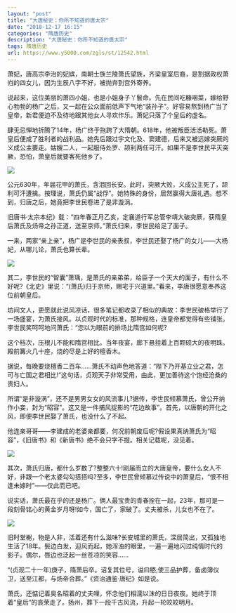```yaml
---
layout: "post"
title: "大唐秘史：你所不知道的唐太宗"
date: "2018-12-17 16:15"
categories: "隋唐历史"
description: "大唐秘史：你所不知道的唐太宗"
tags: 隋唐历史
url: https://www.y5000.com/zgls/st/12542.html
---
```






萧妃，唐高宗李治的妃嫔，南朝士族兰陵萧氏望族，齐梁皇室后裔，是割据政权萧岿的四女儿，因为生辰八字不好，被抛弃到宫外寄养。

说起来，这位美丽的萧四小姐，也是小姐身子丫鬟命。先在民间吃糠咽菜，嫁给野心勃勃的杨广之后，又一起在公众面前低声下气地“装孙子”。好容易熬到杨广当了皇帝，新君便迫不及待地跟其他女人寻欢作乐。萧妃只落了个皇后的虚名。

肆无忌惮地折腾了14年，杨广终于拖跨了大隋朝。618年，他被叛臣活活勒死。萧皇后便成了胜利者的战利品。她先后跟过宇文化及、窦建德，后来又被远嫁突厥的义成公主要走。姑嫂二人，一起服侍处罗、颉利两任可汗。如果不是李世民平灭突厥，恐怕，萧皇后就要客死他乡了。

![](https://img.y5000.com/uploads/allimg/170207/8-1F20G3531Q47.jpg)

公元630年，年届花甲的萧氏，含泪回长安。此时，突厥大败，义成公主死了，颉利可汗遭擒。按理说，萧氏仍属“战俘”。她特殊的身份，居然赢得大唐礼遇。想不到，归唐之后，她竟把李世民卷进了是非漩涡。

旧唐书·太宗本纪》载：“四年春正月乙亥，定襄道行军总管李靖大破突厥，获隋皇后萧氏及炀帝之孙正道，送至京师。”萧氏归来，李世民给足了面子。

一来，两家“亲上亲”，杨广是李世民的亲表叔，李世民还娶了杨广的女儿——大杨妃，从哪儿论，萧氏也算长辈。

![](https://img.y5000.com/uploads/allimg/170207/8-1F20G35309429.jpg)

其二，李世民的“智囊”萧瑀，是萧氏的亲弟弟，给臣子一个天大的面子，有什么不好呢?《北史》里说：“(萧氏)归于京师，赐宅于兴道里。”看来，李唐很愿意奉养这位前朝皇后。

坊间文人，更愿就此说风凉话，很多笔记都收录了相似的典故：李世民破格举行了一场盛宴，为萧氏接风。以贞观时代的标准，那种规格，连皇帝都觉得有些铺张。李世民笑呵呵地问萧氏：“您以为眼前的排场比隋宫如何呢?

这个档次，压根儿不能和隋宫相比。当年夜宴，廊下悬挂着上百颗硕大的夜明珠。殿前篝火几十座，烧的尽是上好的檀香木。

据说，每晚要烧檀香二百车……萧氏不动声色地答道：“陛下乃开基立业之君，怎可与亡国之君相比!”这句话，贞观天子非常受用，由此，更加善待这个饱经沧桑的贵妇人。

所谓“是非漩涡”，还不是男男女女的风流事儿?据传，李世民倾慕萧氏，曾公开纳作小妾，封为“昭容”。这又是一件捕风捉影的“花边故事”。首先，以唐朝的开化之风，即便李世民娶了萧氏，也没什么了不起。

他连亲哥哥——李建成的老婆亲都要，何况前朝废后呢?假设果真纳萧氏为“昭容”，《旧唐书》和《新唐书》绝不会只字不提。相关记载呢，没见着。

![](https://img.y5000.com/uploads/allimg/170207/8-1F20G35300N2.jpg)

其次，萧氏归唐，都什么岁数了?整整六十!刚届而立的大唐皇帝，要什么女人不好，非跟一个老太婆勾勾搭搭吗?至多，李世民曾倾慕过传说中的萧皇后，“恨不相逢未嫁时”——仅此而已吧。

说实话，萧氏最在乎的还是杨广。俩人最宝贵的青春拴在一起，23年，那可是一段刻骨铭心的黄金岁月呀!如今，国亡了，家破了。丈夫被杀，儿女也不在了。

![](https://img.y5000.com/uploads/allimg/170207/8-1F20G3524T01.jpg)

旧时堂榭，物是人非，活着还有什么滋味?长安城里的萧氏，深居简出，又孤独地生活了18年。鬓边白发，迎风而起，她浑浊的眼里，一遍一遍地闪过纯情时代的影子。偶尔，唇边也泛起一丝苍凉的笑容……

“(贞观二十一年)庚子，隋萧后卒。诏复其位号，谥曰愍;使三品护葬，备卤簿仪卫，送至江都，与炀帝合葬。”《资治通鉴·唐纪》如是说。

萧氏，还惦记着臭名昭着的丈夫哩，怀念他们相濡以沫的日日夜夜。她终于顶着“皇后”的哀荣走了。扬州，葬下一段千古风流，升起一轮皎皎明月。
